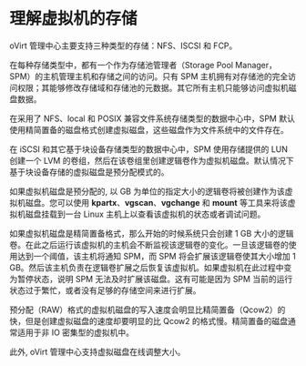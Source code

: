 # 理解虚拟机的存储

oVirt 管理中心主要支持三种类型的存储：NFS、ISCSI 和 FCP。

在每种存储类型中，都有一个作为存储池管理者（Storage Pool
Manager，SPM）的主机管理主机和存储之间的访问。只有 SPM
主机拥有对存储池的完全访问权限；其能够修改存储域和存储池的元数据。其它所有主机只能够访问虚拟机磁盘数据。

在采用了 NFS、local 和 POSIX 兼容文件系统存储类型的数据中心中，SPM
默认使用精简置备的磁盘格式创建虚拟磁盘，这些磁盘作为文件系统中的文件存在。

在 iSCSI 和其它基于块设备存储类型的数据中心中，SPM 使用存储提供的 LUN
创建一个 LVM
的卷组，然后在该卷组里创建逻辑卷作为虚拟机磁盘。默认情况下基于块设备存储的虚拟磁盘是预分配模式的。

如果虚拟机磁盘是预分配的, 以 GB
为单位的指定大小的逻辑卷将被创建作为该虚拟机磁盘。您可以使用
**kpartx**、**vgscan**、**vgchange** 和 **mount**
等工具来将该虚拟机磁盘挂载到一台 Linux
主机上以查看该虚拟机的状态或者调试问题。

如果虚拟机磁盘是精简置备格式，那么开始的时候系统只会创建 1 GB
大小的逻辑卷。在此之后运行该虚拟机的主机会不断监视该逻辑卷的变化。一旦该逻辑卷的使用达到一个阈值，该主机将通知
SPM，而 SPM 将会扩展该逻辑卷使其大小增加 1
GB。然后该主机负责在逻辑卷扩展之后恢复该虚拟机。如果虚拟机在此过程中变为暂停状态，说明
SPM 无法及时扩展该磁盘。这有可能是因为 SPM
当前的运行状态过于繁忙，或者没有足够的存储空间来进行扩展。

预分配（RAW）格式的虚拟机磁盘的写入速度会明显比精简置备（Qcow2）的快，但是创建虚拟磁盘的速度却要明显的比
Qcow2 的格式慢。精简置备的磁盘通常适用于非 IO 密集型的虚拟机中。

此外, oVirt 管理中心支持虚拟磁盘在线调整大小。

